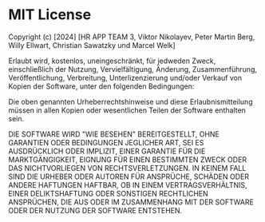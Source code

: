 # MIT License

Copyright (c) [2024] [HR APP TEAM 3, Viktor Nikolayev, Peter Martin Berg, Willy Ellwart, Christian Sawatzky und Marcel Welk]

Erlaubt wird, kostenlos, uneingeschränkt, für jedweden Zweck, einschließlich der Nutzung, Vervielfältigung, Änderung, Zusammenführung, Veröffentlichung, Verbreitung, Unterlizenzierung und/oder Verkauf von Kopien der Software, unter den folgenden Bedingungen:

Die oben genannten Urheberrechtshinweise und diese Erlaubnismitteilung müssen in allen Kopien oder wesentlichen Teilen der Software enthalten sein.

DIE SOFTWARE WIRD "WIE BESEHEN" BEREITGESTELLT, OHNE GARANTIEN ODER BEDINGUNGEN JEGLICHER ART, SEI ES AUSDRÜCKLICH ODER IMPLIZIT, EINER GARANTIE FÜR DIE MARKTGÄNGIGKEIT, EIGNUNG FÜR EINEN BESTIMMTEN ZWECK ODER DAS NICHTVORLIEGEN VON RECHTSVERLETZUNGEN. IN KEINEM FALL SIND DIE URHEBER ODER AUTOREN FÜR ANSPRÜCHE, SCHÄDEN ODER ANDERE HAFTUNGEN HAFTBAR, OB IN EINEM VERTRAGSVERHÄLTNIS, EINER DELIKTSHAFTUNG ODER SONSTIGEN RECHTLICHEN ANSPRÜCHEN, DIE AUS ODER IM ZUSAMMENHANG MIT DER SOFTWARE ODER DER NUTZUNG DER SOFTWARE ENTSTEHEN.
